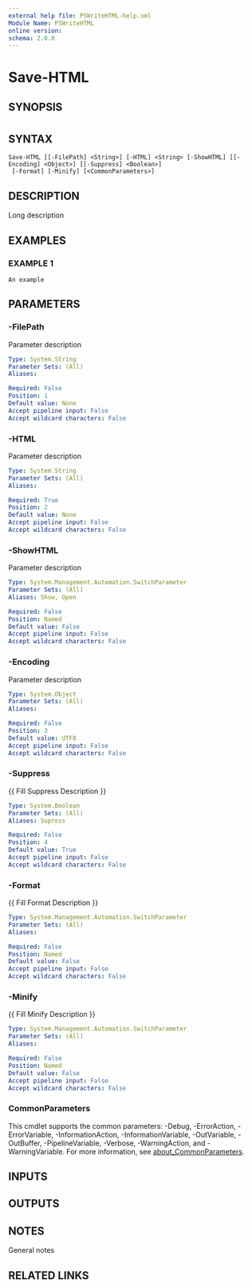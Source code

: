 ```yaml
---
external help file: PSWriteHTML-help.xml
Module Name: PSWriteHTML
online version:
schema: 2.0.0
---
```


# Save-HTML

## SYNOPSIS
#

## SYNTAX

```
Save-HTML [[-FilePath] <String>] [-HTML] <String> [-ShowHTML] [[-Encoding] <Object>] [[-Suppress] <Boolean>]
 [-Format] [-Minify] [<CommonParameters>]
```

## DESCRIPTION
Long description

## EXAMPLES

### EXAMPLE 1
```
An example
```

## PARAMETERS

### -FilePath
Parameter description

```yaml
Type: System.String
Parameter Sets: (All)
Aliases:

Required: False
Position: 1
Default value: None
Accept pipeline input: False
Accept wildcard characters: False
```

### -HTML
Parameter description

```yaml
Type: System.String
Parameter Sets: (All)
Aliases:

Required: True
Position: 2
Default value: None
Accept pipeline input: False
Accept wildcard characters: False
```

### -ShowHTML
Parameter description

```yaml
Type: System.Management.Automation.SwitchParameter
Parameter Sets: (All)
Aliases: Show, Open

Required: False
Position: Named
Default value: False
Accept pipeline input: False
Accept wildcard characters: False
```

### -Encoding
Parameter description

```yaml
Type: System.Object
Parameter Sets: (All)
Aliases:

Required: False
Position: 3
Default value: UTF8
Accept pipeline input: False
Accept wildcard characters: False
```

### -Suppress
{{ Fill Suppress Description }}

```yaml
Type: System.Boolean
Parameter Sets: (All)
Aliases: Supress

Required: False
Position: 4
Default value: True
Accept pipeline input: False
Accept wildcard characters: False
```

### -Format
{{ Fill Format Description }}

```yaml
Type: System.Management.Automation.SwitchParameter
Parameter Sets: (All)
Aliases:

Required: False
Position: Named
Default value: False
Accept pipeline input: False
Accept wildcard characters: False
```

### -Minify
{{ Fill Minify Description }}

```yaml
Type: System.Management.Automation.SwitchParameter
Parameter Sets: (All)
Aliases:

Required: False
Position: Named
Default value: False
Accept pipeline input: False
Accept wildcard characters: False
```

### CommonParameters
This cmdlet supports the common parameters: -Debug, -ErrorAction, -ErrorVariable, -InformationAction, -InformationVariable, -OutVariable, -OutBuffer, -PipelineVariable, -Verbose, -WarningAction, and -WarningVariable. For more information, see [about_CommonParameters](http://go.microsoft.com/fwlink/?LinkID=113216).

## INPUTS

## OUTPUTS

## NOTES
General notes

## RELATED LINKS
